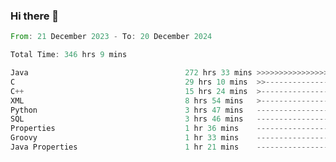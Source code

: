 ### Hi there 👋

<!--
**luoxuanzao/luoxuanzao** is a ✨ _special_ ✨ repository because its `README.md` (this file) appears on your GitHub profile.

Here are some ideas to get you started:

- 🔭 I’m currently working on ...
- 🌱 I’m currently learning ...
- 👯 I’m looking to collaborate on ...
- 🤔 I’m looking for help with ...
- 💬 Ask me about ...
- 📫 How to reach me: ...
- 😄 Pronouns: ...
- ⚡ Fun fact: ...
-->

<!--START_SECTION:waka-->

```rust
From: 21 December 2023 - To: 20 December 2024

Total Time: 346 hrs 9 mins

Java                                   272 hrs 33 mins >>>>>>>>>>>>>>>>>>>>-----   78.71 %
C                                      29 hrs 10 mins  >>-----------------------   08.42 %
C++                                    15 hrs 24 mins  >------------------------   04.45 %
XML                                    8 hrs 54 mins   >------------------------   02.57 %
Python                                 3 hrs 47 mins   -------------------------   01.09 %
SQL                                    3 hrs 46 mins   -------------------------   01.09 %
Properties                             1 hr 36 mins    -------------------------   00.46 %
Groovy                                 1 hr 33 mins    -------------------------   00.45 %
Java Properties                        1 hr 21 mins    -------------------------   00.39 %
```

<!--END_SECTION:waka-->